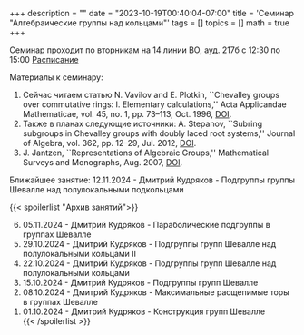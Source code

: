 +++
description = ""
date = "2023-10-19T00:40:04-07:00"
title = 'Семинар "Алгебраические группы над кольцами"'
tags = []
topics = []
math = true
+++

Семинар проходит по вторникам на 14 линии ВО, ауд. 217б с 12:30 по 15:00 
[Расписание](https://indico.eimi.ru/category/124/)

Материалы к семинару:
1. Сейчас читаем статью N. Vavilov and E. Plotkin, ``Chevalley groups over commutative rings: I. Elementary calculations,'' Acta Applicandae Mathematicae, vol. 45, no. 1, pp. 73–113, Oct. 1996, [DOI](https://doi.org/10.1007/bf00047884).
2. Также в планах следующие источники: A. Stepanov, ``Subring subgroups in Chevalley groups with doubly laced root systems,'' Journal of Algebra, vol. 362, pp. 12–29, Jul. 2012, [DOI](https://doi.org/10.1016/j.jalgebra.2012.04.007).
3. J. Jantzen, ``Representations of Algebraic Groups,'' Mathematical Surveys and Monographs, Aug. 2007, [DOI](https://doi.org/10.1090/surv/107).

Ближайшее занятие:
12.11.2024 - Дмитрий Кудряков - Подгруппы группы Шевалле над полулокальными подкольцами

{{< spoilerlist "Архив занятий">}}<ol reversed>
  <li>05.11.2024 - Дмитрий Кудряков - Параболические подгруппы в группах Шевалле</li>
  <li>29.10.2024 - Дмитрий Кудряков - Подгруппы групп Шевалле над полулокальными кольцами II</li>
  <li>22.10.2024 - Дмитрий Кудряков - Подгруппы групп Шевалле над полулокальными кольцами</li>
  <li>15.10.2024 - Дмитрий Кудряков - Подгруппы групп Шевалле</li>
  <li>08.10.2024 - Дмитрий Кудряков - Максимальные расщепимые торы в группах Шевалле</li>
  <li>01.10.2024 - Дмитрий Кудряков - Конструкция групп Шевалле</li>
{{< /spoilerlist >}}